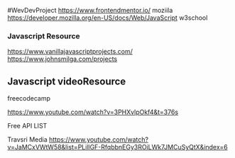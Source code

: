 

#WevDevProject
https://www.frontendmentor.io/
moziila 
https://developer.mozilla.org/en-US/docs/Web/JavaScript
w3school


### Javascript Resource

https://www.vanillajavascriptprojects.com/
https://www.johnsmilga.com/projects

## Javascript videoResource
freecodecamp

https://www.youtube.com/watch?v=3PHXvlpOkf4&t=376s


Free API LIST


Travsri Media
https://www.youtube.com/watch?v=JaMCxVWtW58&list=PLillGF-RfqbbnEGy3ROiLWk7JMCuSyQtX&index=6
